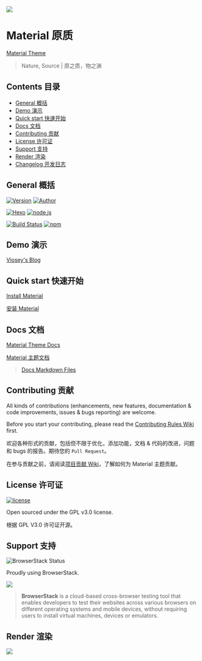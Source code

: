 ![](https://qiniu.viosey.com/img/Material-Phone-Render.png)

# Material 原质

[Material Theme](https://material.viosey.com)

>Nature, Source | 原之质，物之渊

## Contents 目录

- [General 概括](#general-概括)
- [Demo 演示](#demo-演示)
- [Quick start 快速开始](#quick-start-快速开始)
- [Docs 文档](#docs-文档)
- [Contributing 贡献](#contributing-贡献)
- [License 许可证](#license-许可证)
- [Support 支持](#support-支持)
- [Render 渲染](#render-渲染)
- [Changelog 开发日志](https://github.com/viosey/hexo-theme-material/releases)

## General 概括

[![Version](https://img.shields.io/badge/version-1.5.0-green.svg?style=flat-square)]()
[![Author](https://img.shields.io/badge/author-Viosey-blue.svg?style=flat-square)](https://viosey.com)

[![Hexo](https://img.shields.io/badge/hexo-3.0+-green.svg?style=flat-square)](https://hexo.io)
[![node.js](https://img.shields.io/badge/node.js-6.0%2B-green.svg?style=flat-square)](https://nodejs.org/)

[![Build Status](https://img.shields.io/travis/viosey/hexo-theme-material.svg?style=flat-square)](https://travis-ci.org/viosey/hexo-theme-material)
[![npm](https://img.shields.io/npm/dt/hexo-material.svg?style=flat-square)](https://www.npmjs.com/package/hexo-material)

## Demo 演示

[Viosey's Blog](https://blog.viosey.com)

## Quick start 快速开始

[Install Material](https://material.viosey.com/en/start/#install-material)

[安装 Material](https://material.viosey.com/start/#install-material)


## Docs 文档

[Material Theme Docs](https://material.viosey.com/en/)

[Material 主题文档](https://material.viosey.com)

>[Docs Markdown Files](https://github.com/viosey/material-theme-docs)


## Contributing 贡献

All kinds of contributions (enhancements, new features, documentation & code improvements, issues & bugs reporting) are welcome.

Before you start your contributing, please read the [Contributing Rules Wiki](https://github.com/viosey/hexo-theme-material/wiki) first.

欢迎各种形式的贡献，包括但不限于优化，添加功能，文档 & 代码的改进，问题和 bugs 的报告。期待您的 `Pull Request`。

在参与贡献之前，请阅读[项目贡献 Wiki](https://github.com/viosey/hexo-theme-material/wiki)，了解如何为 Material 主题贡献。


## License 许可证

[![license](https://img.shields.io/github/license/viosey/hexo-theme-material.svg?style=flat-square)](https://github.com/viosey/hexo-theme-material/blob/master/LICENSE)

Open sourced under the GPL v3.0 license.

根据 GPL V3.0 许可证开源。

## Support 支持
![BrowserStack Status](https://www.browserstack.com/automate/badge.svg?badge_key=V1VkWmJMRjJqcHBjN1BIVFRlNzExM05XUk5hemcydEpZTHRBdGd5V244ST0tLTlvNklDT1NuVXFDaTh0RDBnQ3RCdXc9PQ==--c986c45d7c10a3264f46b414944d6393ba74ea22%)

Proudly using BrowserStack.

[![](https://qiniu.viosey.com/img/browserstack_logo.png)](https://www.browserstack.com/)

>**BrowserStack** is a cloud-based cross-browser testing tool that enables developers to test their websites across various browsers on different operating systems and mobile devices, without requiring users to install virtual machines, devices or emulators.

## Render 渲染

![](https://qiniu.viosey.com/img/Materia-overview-tiny.png)
